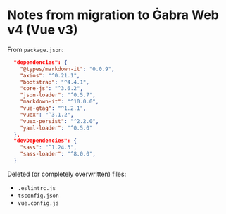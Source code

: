 # Notes from migration to Ġabra Web v4 (Vue v3)

From `package.json`:

```json
  "dependencies": {
    "@types/markdown-it": "0.0.9",
    "axios": "^0.21.1",
    "bootstrap": "^4.4.1",
    "core-js": "^3.6.2",
    "json-loader": "^0.5.7",
    "markdown-it": "^10.0.0",
    "vue-gtag": "^1.2.1",
    "vuex": "^3.1.2",
    "vuex-persist": "^2.2.0",
    "yaml-loader": "^0.5.0"
  },
  "devDependencies": {
    "sass": "^1.24.3",
    "sass-loader": "^8.0.0",
  }
```

Deleted (or completely overwritten) files:

- `.eslintrc.js`
- `tsconfig.json`
- `vue.config.js`
